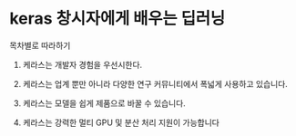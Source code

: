 # keras 창시자에게 배우는 딥러닝

목차별로 따라하기


1. 케라스는 개발자 경험을 우선시한다.

2. 케라스는 업계 뿐만 아니라 다양한 연구 커뮤니티에서 폭넓게 사용하고 있습니다.

3. 케라스는 모델을 쉽게 제품으로 바꿀 수 있습니다.

4. 케라스는 강력한 멀티 GPU 및 분산 처리 지원이 가능합니다
